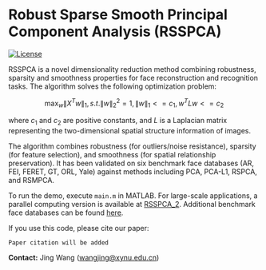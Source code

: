 # Robust Sparse Smooth Principal Component Analysis (RSSPCA)

[![License](https://img.shields.io/badge/License-BSD-blue.svg)](https://opensource.org/licenses/BSD-3-Clause)

RSSPCA is a novel dimensionality reduction method combining robustness, sparsity and smoothness properties for face reconstruction and recognition tasks. The algorithm solves the following optimization problem:

$$\mathop{\max}_{w}\lVert X^Tw\rVert_1,  s.t. \lVert w\rVert_2^2=1,  \lVert w\rVert_1<=c_1, w^TLw<=c_2$$

where $c_1$ and $c_2$ are positive constants, and $L$ is a Laplacian matrix representing the two-dimensional spatial structure information of images.

The algorithm combines robustness (for outliers/noise resistance), sparsity (for feature selection), and smoothness (for spatial relationship preservation). It has been validated on six benchmark face databases (AR, FEI, FERET, GT, ORL, Yale) against methods including PCA, PCA-L1, RSPCA, and RSMPCA.

To run the demo, execute `main.m` in MATLAB. For large-scale applications, a parallel computing version is available at [RSSPCA_2](https://github.com/yuzhounh/RSSPCA_2). Additional benchmark face databases can be found [here](https://github.com/yuzhounh/Face-databases).

If you use this code, please cite our paper:
```
Paper citation will be added
```

**Contact:** Jing Wang (wangjing@xynu.edu.cn)